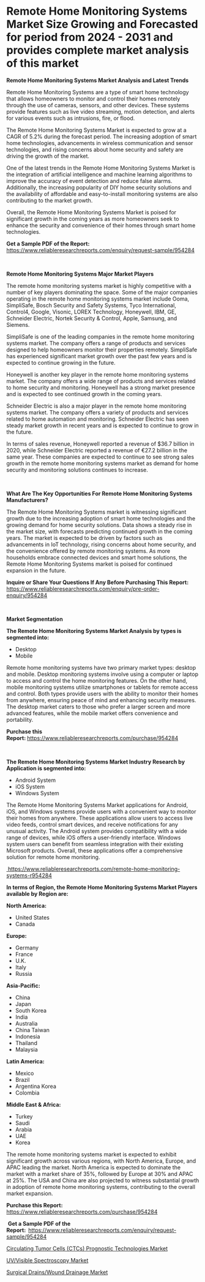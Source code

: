 <p><h1>Remote Home Monitoring Systems Market Size Growing and Forecasted for period from 2024 - 2031 and provides complete market analysis of this market</h1></p><p><strong>Remote Home Monitoring Systems Market Analysis and Latest Trends</strong></p>
<p><p>Remote Home Monitoring Systems are a type of smart home technology that allows homeowners to monitor and control their homes remotely through the use of cameras, sensors, and other devices. These systems provide features such as live video streaming, motion detection, and alerts for various events such as intrusions, fire, or flood. </p><p>The Remote Home Monitoring Systems Market is expected to grow at a CAGR of 5.2% during the forecast period. The increasing adoption of smart home technologies, advancements in wireless communication and sensor technologies, and rising concerns about home security and safety are driving the growth of the market. </p><p>One of the latest trends in the Remote Home Monitoring Systems Market is the integration of artificial intelligence and machine learning algorithms to improve the accuracy of event detection and reduce false alarms. Additionally, the increasing popularity of DIY home security solutions and the availability of affordable and easy-to-install monitoring systems are also contributing to the market growth.</p><p>Overall, the Remote Home Monitoring Systems Market is poised for significant growth in the coming years as more homeowners seek to enhance the security and convenience of their homes through smart home technologies.</p></p>
<p><strong>Get a Sample PDF of the Report:&nbsp;</strong> <a href="https://www.reliableresearchreports.com/enquiry/request-sample/954284">https://www.reliableresearchreports.com/enquiry/request-sample/954284</a></p>
<p>&nbsp;</p>
<p><strong>Remote Home Monitoring Systems Major Market Players</strong></p>
<p><p>The remote home monitoring systems market is highly competitive with a number of key players dominating the space. Some of the major companies operating in the remote home monitoring systems market include Ooma, SimpliSafe, Bosch Security and Safety Systems, Tyco International, Control4, Google, Visonic, LOREX Technology, Honeywell, IBM, GE, Schneider Electric, Nortek Security & Control, Apple, Samsung, and Siemens.</p><p>SimpliSafe is one of the leading companies in the remote home monitoring systems market. The company offers a range of products and services designed to help homeowners monitor their properties remotely. SimpliSafe has experienced significant market growth over the past few years and is expected to continue growing in the future.</p><p>Honeywell is another key player in the remote home monitoring systems market. The company offers a wide range of products and services related to home security and monitoring. Honeywell has a strong market presence and is expected to see continued growth in the coming years.</p><p>Schneider Electric is also a major player in the remote home monitoring systems market. The company offers a variety of products and services related to home automation and monitoring. Schneider Electric has seen steady market growth in recent years and is expected to continue to grow in the future.</p><p>In terms of sales revenue, Honeywell reported a revenue of $36.7 billion in 2020, while Schneider Electric reported a revenue of €27.2 billion in the same year. These companies are expected to continue to see strong sales growth in the remote home monitoring systems market as demand for home security and monitoring solutions continues to increase.</p></p>
<p>&nbsp;</p>
<p><strong>What Are The Key Opportunities For Remote Home Monitoring Systems Manufacturers?</strong></p>
<p><p>The Remote Home Monitoring Systems market is witnessing significant growth due to the increasing adoption of smart home technologies and the growing demand for home security solutions. Data shows a steady rise in the market size, with forecasts predicting continued growth in the coming years. The market is expected to be driven by factors such as advancements in IoT technology, rising concerns about home security, and the convenience offered by remote monitoring systems. As more households embrace connected devices and smart home solutions, the Remote Home Monitoring Systems market is poised for continued expansion in the future.</p></p>
<p><strong>Inquire or Share Your Questions If Any Before Purchasing This Report:</strong> <a href="https://www.reliableresearchreports.com/enquiry/pre-order-enquiry/954284">https://www.reliableresearchreports.com/enquiry/pre-order-enquiry/954284</a></p>
<p>&nbsp;</p>
<p><strong>Market Segmentation</strong></p>
<p><strong>The Remote Home Monitoring Systems Market Analysis by types is segmented into:</strong></p>
<p><ul><li>Desktop</li><li>Mobile</li></ul></p>
<p><p>Remote home monitoring systems have two primary market types: desktop and mobile. Desktop monitoring systems involve using a computer or laptop to access and control the home monitoring features. On the other hand, mobile monitoring systems utilize smartphones or tablets for remote access and control. Both types provide users with the ability to monitor their homes from anywhere, ensuring peace of mind and enhancing security measures. The desktop market caters to those who prefer a larger screen and more advanced features, while the mobile market offers convenience and portability.</p></p>
<p><strong>Purchase this Report:&nbsp;</strong><a href="https://www.reliableresearchreports.com/purchase/954284">https://www.reliableresearchreports.com/purchase/954284</a></p>
<p>&nbsp;</p>
<p><strong>The Remote Home Monitoring Systems Market Industry Research by Application is segmented into:</strong></p>
<p><ul><li>Android System</li><li>iOS System</li><li>Windows System</li></ul></p>
<p><p>The Remote Home Monitoring Systems Market applications for Android, iOS, and Windows systems provide users with a convenient way to monitor their homes from anywhere. These applications allow users to access live video feeds, control smart devices, and receive notifications for any unusual activity. The Android system provides compatibility with a wide range of devices, while iOS offers a user-friendly interface. Windows system users can benefit from seamless integration with their existing Microsoft products. Overall, these applications offer a comprehensive solution for remote home monitoring.</p></p>
<p><a href="https://www.reliableresearchreports.com/remote-home-monitoring-systems-r954284">&nbsp;https://www.reliableresearchreports.com/remote-home-monitoring-systems-r954284</a></p>
<p><strong>In terms of Region, the Remote Home Monitoring Systems Market Players available by Region are:</strong></p>
<p>
    <p> <strong> North America: </strong>
        <ul>
            <li>United States</li>
            <li>Canada</li>
        </ul>
        </p> 
    <p> <strong> Europe: </strong>
        <ul>
            <li>Germany</li>
            <li>France</li>
            <li>U.K.</li>
            <li>Italy</li>
            <li>Russia</li>
        </ul>
        </p> 
    <p> <strong> Asia-Pacific: </strong>
        <ul>
            <li>China</li>
            <li>Japan</li>
            <li>South Korea</li>
            <li>India</li>
            <li>Australia</li>
            <li>China Taiwan</li>
            <li>Indonesia</li>
            <li>Thailand</li>
            <li>Malaysia</li>
        </ul>
        </p> 
    <p> <strong> Latin America: </strong>
        <ul>
            <li>Mexico</li>
            <li>Brazil</li>
            <li>Argentina Korea</li>
            <li>Colombia</li>
        </ul>
        </p> 
    <p> <strong> Middle East & Africa: </strong>
        <ul>
            <li>Turkey</li>
            <li>Saudi</li>
            <li>Arabia</li>
            <li>UAE</li>
            <li>Korea</li>
        </ul>
    </p>
    </p>
<p><p>The remote home monitoring systems market is expected to exhibit significant growth across various regions, with North America, Europe, and APAC leading the market. North America is expected to dominate the market with a market share of 35%, followed by Europe at 30% and APAC at 25%. The USA and China are also projected to witness substantial growth in adoption of remote home monitoring systems, contributing to the overall market expansion.</p></p>
<p><strong>Purchase this Report: </strong><a href="https://www.reliableresearchreports.com/purchase/954284">https://www.reliableresearchreports.com/purchase/954284</a></p>
<p>&nbsp;<strong>Get a Sample PDF of the Report:&nbsp;&nbsp;</strong><a href="https://www.reliableresearchreports.com/enquiry/request-sample/954284">https://www.reliableresearchreports.com/enquiry/request-sample/954284</a></p>
<p><strong></strong></p>
<p><p><a href="https://www.linkedin.com/pulse/circulating-tumor-cells-ctcs-prognostic-technologies-market-8hcof">Circulating Tumor Cells (CTCs) Prognostic Technologies Market</a></p><p><a href="https://www.linkedin.com/pulse/uvvisible-spectroscopy-market-furnishes-information-share-zzqve">UV/Visible Spectroscopy Market</a></p><p><a href="https://www.linkedin.com/pulse/surgical-drainswound-drainage-market-share-evolution-growth-nzfqe">Surgical Drains/Wound Drainage Market</a></p></p>